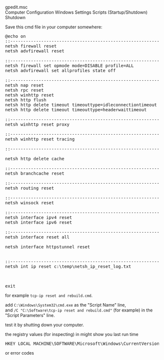 gpedit.msc  
Computer Configuration
Windows Settings
Scripts (Startup/Shutdown)
Shutdown

Save this cmd file in your computer somewhere: 
<pre>
@echo on
::-------------------------------------------------------------------Firewall Reset (firewall works on XP,7,8+, advfirewall work on 7,8+)
netsh firewall reset
netsh advfirewall reset

::-------------------------------------------------------------------Disable Firewall (firewall works on XP,7,8+, advfirewall work on 7,8+)
netsh firewall set opmode mode=DISABLE profile=ALL
netsh advfirewall set allprofiles state off

::-------------------------------------------------------------------delete http cache
netsh nap reset
netsh rpc reset
netsh winhttp reset
netsh http flush
netsh http delete timeout timeouttype=idleconnectiontimeout
netsh http delete timeout timeouttype=headerwaittimeout

::-------------------------------------------------------------------make connection direct
netsh winhttp reset proxy

::-------------------------------------------------------------------disable tracing (default = disabled, ansi, 65535)
netsh winhttp reset tracing

::-------------------------------------------------------------------delete http cache

netsh http delete cache

::-------------------------------------------------------------------BranchCache Optimize WAN traffic (Windows Server 2008 R2 and Windows® 7)
netsh branchcache reset

::-------------------------------------------------------------------Routing Lists Clear
netsh routing reset

::-------------------------------------------------------------------Network-Adapter’s Software Default (Winsock Reset and Rebuild)
netsh winsock reset

::-------------------------------------------------------------------BranchCache is a new feature of Windows Server 2008 R2 and Windows® 7. BranchCache 
netsh interface ipv4 reset
netsh interface ipv6 reset

::-------------------------------------------------------------------Network-Interfaces Reset
netsh interface reset all

netsh interface httpstunnel reset


::-------------------------------------------------------------------Hardcore TCP/IP Reset and Rebuild
netsh int ip reset c:\temp\netsh_ip_reset_log.txt



exit 
</pre>

for example <code>tcp-ip reset and rebuild.cmd</code>.  

  
  

add <code>C:\Windows\System32\cmd.exe</code> as the "Script Name" line,  
and <code>/C "C:\Software\tcp-ip reset and rebuild.cmd"</code> (for example) in the "Script Parameters" line.  

test it by shutting down your computer.

the registry values (for inspecting) in
might show you last run time 
<pre>
HKEY_LOCAL_MACHINE\SOFTWARE\Microsoft\Windows\CurrentVersion\Group Policy\State\Machine\Scripts\Shutdown\0\0
</pre>
or error codes